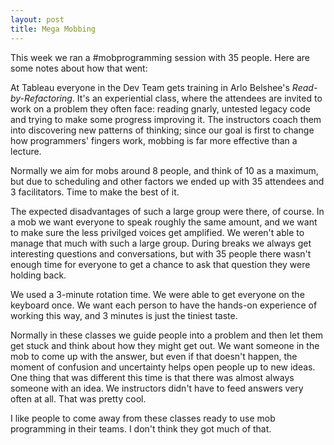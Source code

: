 ```yaml
---
layout: post
title: Mega Mobbing
---
```


This week we ran a #mobprogramming session with 35 people. Here are some notes about how that went:

At Tableau everyone in the Dev Team gets training in Arlo Belshee's _Read-by-Refactoring_. It's an experiential class, where the attendees are invited to work on a problem they often face: reading gnarly, untested legacy code and trying to make some progress improving it. The instructors coach them into discovering new patterns of thinking; since our goal is first to change how programmers' fingers work, mobbing is far more effective than a lecture.

Normally we aim for mobs around 8 people, and think of 10 as a maximum, but due to scheduling and other factors we ended up with 35 attendees and 3 facilitators. Time to make the best of it.

The expected disadvantages of such a large group were there, of course. In a mob we want everyone to speak roughly the same amount, and we want to make sure the less privilged voices get amplified. We weren't able to manage that much with such a large group. During breaks we always get interesting questions and conversations, but with 35 people there wasn't enough time for everyone to get a chance to ask that question they were holding back.

We used a 3-minute rotation time. We were able to get everyone on the keyboard once. We want each person to have the hands-on experience of working this way, and 3 minutes is just the tiniest taste.

Normally in these classes we guide people into a problem and then let them get stuck and think about how they might get out. We want someone in the mob to come up with the answer, but even if that doesn't happen, the moment of confusion and uncertainty helps open people up to new ideas. One thing that was different this time is that there was almost always someone with an idea. We instructors didn't have to feed answers very often at all. That was pretty cool.

I like people to come away from these classes ready to use mob programming in their teams. I don't think they got much of that.
